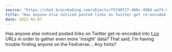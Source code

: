```yaml
---
source: "https://chat.brainbaking.com/objects/f5fd9f27-460c-4984-aaf4-843788b94419"
title: "Has anyone else noticed posted links on Twitter get re-encoded into t.co URLs in order to gather ..."
date: 2021-02-07
---
```


Has anyone else noticed posted links on Twitter get re-encoded into <a href="http://t.co" rel="ugc">t.co</a> URLs in order to gather even more &#39;insight&#39; data? That said, I&#39;m having trouble finding anyone on the Fediverse... Any hints?
  
